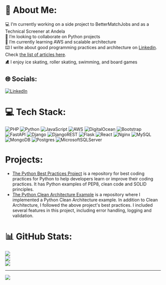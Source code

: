 # 💫 About Me:
💻 I’m currently working on a side project to BetterMatchJobs and as a Technical Screener at Andela<br>👯 I’m looking to collaborate on Python projects<br>🌱 I’m currently learning AWS and scalable architecture<br>⌨️ I write about good programming practices and architecture on [Linkedin](https://linkedin.com/in/claudiosw). Check [the list of articles here](https://www.linkedin.com/pulse/index-my-linkedin-articles-projects-claudio-shigueo-watanabe/).<br>⛸️ I enjoy ice skating, roller skating, swimming, and board games


## 🌐 Socials:
[![LinkedIn](https://img.shields.io/badge/LinkedIn-%230077B5.svg?logo=linkedin&logoColor=white)](https://linkedin.com/in/claudiosw) 

# 💻 Tech Stack:
![PHP](https://img.shields.io/badge/php-%23777BB4.svg?style=for-the-badge&logo=php&logoColor=white) ![Python](https://img.shields.io/badge/python-3670A0?style=for-the-badge&logo=python&logoColor=ffdd54) ![JavaScript](https://img.shields.io/badge/javascript-%23323330.svg?style=for-the-badge&logo=javascript&logoColor=%23F7DF1E) ![AWS](https://img.shields.io/badge/AWS-%23FF9900.svg?style=for-the-badge&logo=amazon-aws&logoColor=white) ![DigitalOcean](https://img.shields.io/badge/DigitalOcean-%230167ff.svg?style=for-the-badge&logo=digitalOcean&logoColor=white) ![Bootstrap](https://img.shields.io/badge/bootstrap-%23563D7C.svg?style=for-the-badge&logo=bootstrap&logoColor=white) ![FastAPI](https://img.shields.io/badge/FastAPI-005571?style=for-the-badge&logo=fastapi) ![Django](https://img.shields.io/badge/django-%23092E20.svg?style=for-the-badge&logo=django&logoColor=white) ![DjangoREST](https://img.shields.io/badge/DJANGO-REST-ff1709?style=for-the-badge&logo=django&logoColor=white&color=ff1709&labelColor=gray) ![Flask](https://img.shields.io/badge/flask-%23000.svg?style=for-the-badge&logo=flask&logoColor=white) ![React](https://img.shields.io/badge/react-%2320232a.svg?style=for-the-badge&logo=react&logoColor=%2361DAFB) ![Nginx](https://img.shields.io/badge/nginx-%23009639.svg?style=for-the-badge&logo=nginx&logoColor=white) ![MySQL](https://img.shields.io/badge/mysql-%2300f.svg?style=for-the-badge&logo=mysql&logoColor=white) ![MongoDB](https://img.shields.io/badge/MongoDB-%234ea94b.svg?style=for-the-badge&logo=mongodb&logoColor=white) ![Postgres](https://img.shields.io/badge/postgres-%23316192.svg?style=for-the-badge&logo=postgresql&logoColor=white) ![MicrosoftSQLServer](https://img.shields.io/badge/Microsoft%20SQL%20Sever-CC2927?style=for-the-badge&logo=microsoft%20sql%20server&logoColor=white)
# Projects:
* [The Python Best Practices Project](https://github.com/claudiosw/python-best-practices) is a repository for best coding practices for Python to help developers learn or improve their coding practices. It has Python examples of PEP8, clean code and SOLID principles. 
* [The Python Clean Architecture Example](https://github.com/claudiosw/python-clean-architecture-example/) is a repository where I implemented a Python Clean Architecture example. In addition to Clean Architecture, I followed the above project's best practices. I included several features in this project, including error handling, logging and validation.

# 📊 GitHub Stats:
![](https://github-readme-stats.vercel.app/api?username=claudiosw&theme=default&hide_border=false&include_all_commits=true&count_private=true)<br/>
![](https://github-readme-streak-stats.herokuapp.com/?user=claudiosw&theme=default&hide_border=false)<br/>
![](https://github-readme-stats.vercel.app/api/top-langs/?username=claudiosw&theme=default&hide_border=false&include_all_commits=true&count_private=true&layout=compact)

---
[![](https://visitcount.itsvg.in/api?id=claudiosw&icon=0&color=0)](https://visitcount.itsvg.in)

<!-- Proudly created with GPRM ( https://gprm.itsvg.in ) -->
